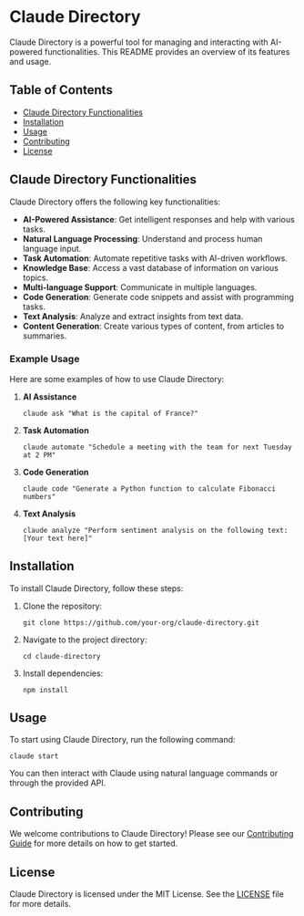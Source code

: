 # Claude Directory

Claude Directory is a powerful tool for managing and interacting with AI-powered functionalities. This README provides an overview of its features and usage.

## Table of Contents

- [Claude Directory Functionalities](#claude-directory-functionalities)
- [Installation](#installation)
- [Usage](#usage)
- [Contributing](#contributing)
- [License](#license)

## Claude Directory Functionalities

Claude Directory offers the following key functionalities:

- **AI-Powered Assistance**: Get intelligent responses and help with various tasks.
- **Natural Language Processing**: Understand and process human language input.
- **Task Automation**: Automate repetitive tasks with AI-driven workflows.
- **Knowledge Base**: Access a vast database of information on various topics.
- **Multi-language Support**: Communicate in multiple languages.
- **Code Generation**: Generate code snippets and assist with programming tasks.
- **Text Analysis**: Analyze and extract insights from text data.
- **Content Generation**: Create various types of content, from articles to summaries.

### Example Usage

Here are some examples of how to use Claude Directory:

1. **AI Assistance**
   ```
   claude ask "What is the capital of France?"
   ```

2. **Task Automation**
   ```
   claude automate "Schedule a meeting with the team for next Tuesday at 2 PM"
   ```

3. **Code Generation**
   ```
   claude code "Generate a Python function to calculate Fibonacci numbers"
   ```

4. **Text Analysis**
   ```
   claude analyze "Perform sentiment analysis on the following text: [Your text here]"
   ```

## Installation

To install Claude Directory, follow these steps:

1. Clone the repository:
   ```
   git clone https://github.com/your-org/claude-directory.git
   ```

2. Navigate to the project directory:
   ```
   cd claude-directory
   ```

3. Install dependencies:
   ```
   npm install
   ```

## Usage

To start using Claude Directory, run the following command:

```
claude start
```

You can then interact with Claude using natural language commands or through the provided API.

## Contributing

We welcome contributions to Claude Directory! Please see our [Contributing Guide](CONTRIBUTING.md) for more details on how to get started.

## License

Claude Directory is licensed under the MIT License. See the [LICENSE](LICENSE) file for more details.